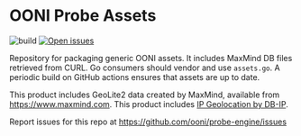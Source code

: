 # OONI Probe Assets

![build](https://github.com/ooni/probe-assets/workflows/build/badge.svg) [![Open issues](https://img.shields.io/github/issues-raw/ooni/probe-engine/assets)](https://github.com/ooni/probe-engine/issues?q=label%3Aassets+is%3Aopen)

Repository for packaging generic OONI assets. It includes MaxMind DB files
retrieved from CURL. Go consumers should vendor and use `assets.go`. A periodic
build on GitHub actions ensures that assets are up to date.

This product includes GeoLite2 data created by MaxMind, available from
<a href="https://www.maxmind.com">https://www.maxmind.com</a>. This product
includes <a href='https://db-ip.com'>IP Geolocation by DB-IP</a>.

Report issues for this repo at https://github.com/ooni/probe-engine/issues
